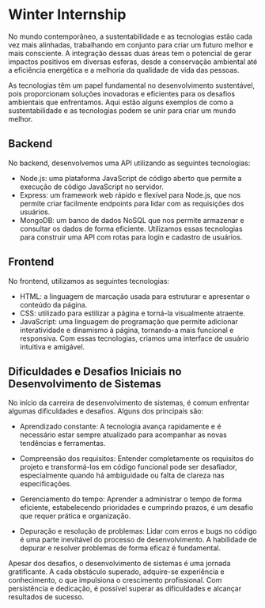 # Winter Internship
No mundo contemporâneo, a sustentabilidade e as tecnologias estão cada vez mais alinhadas, trabalhando em conjunto para criar um futuro melhor e mais consciente. A integração dessas duas áreas tem o potencial de gerar impactos positivos em diversas esferas, desde a conservação ambiental até a eficiência energética e a melhoria da qualidade de vida das pessoas.

As tecnologias têm um papel fundamental no desenvolvimento sustentável, pois proporcionam soluções inovadoras e eficientes para os desafios ambientais que enfrentamos. Aqui estão alguns exemplos de como a sustentabilidade e as tecnologias podem se unir para criar um mundo melhor.

## Backend
No backend, desenvolvemos uma API utilizando as seguintes tecnologias:

* Node.js: uma plataforma JavaScript de código aberto que permite a execução de código JavaScript no servidor.
* Express: um framework web rápido e flexível para Node.js, que nos permite criar facilmente endpoints para lidar com as requisições dos usuários.
* MongoDB: um banco de dados NoSQL que nos permite armazenar e consultar os dados de forma eficiente.
Utilizamos essas tecnologias para construir uma API com rotas para login e cadastro de usuários.

## Frontend
No frontend, utilizamos as seguintes tecnologias:

* HTML: a linguagem de marcação usada para estruturar e apresentar o conteúdo da página.
* CSS: utilizado para estilizar a página e torná-la visualmente atraente.
* JavaScript: uma linguagem de programação que permite adicionar interatividade e dinamismo à página, tornando-a mais funcional e responsiva.
Com essas tecnologias, criamos uma interface de usuário intuitiva e amigável.

## Dificuldades e Desafios Iniciais no Desenvolvimento de Sistemas
No início da carreira de desenvolvimento de sistemas, é comum enfrentar algumas dificuldades e desafios. Alguns dos principais são:

* Aprendizado constante: A tecnologia avança rapidamente e é necessário estar sempre atualizado para acompanhar as novas tendências e ferramentas.

* Compreensão dos requisitos: Entender completamente os requisitos do projeto e transformá-los em código funcional pode ser desafiador, especialmente quando há ambiguidade ou falta de clareza nas especificações.

* Gerenciamento do tempo: Aprender a administrar o tempo de forma eficiente, estabelecendo prioridades e cumprindo prazos, é um desafio que requer prática e organização.

* Depuração e resolução de problemas: Lidar com erros e bugs no código é uma parte inevitável do processo de desenvolvimento. A habilidade de depurar e resolver problemas de forma eficaz é fundamental.

Apesar dos desafios, o desenvolvimento de sistemas é uma jornada gratificante. A cada obstáculo superado, adquire-se experiência e conhecimento, o que impulsiona o crescimento profissional. Com persistência e dedicação, é possível superar as dificuldades e alcançar resultados de sucesso.






